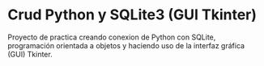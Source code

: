 # Crud Python y SQLite3 (GUI Tkinter)

Proyecto de practica creando conexion de Python con SQLite, programación orientada a objetos y haciendo uso de la interfaz gráfica (GUI) Tkinter.

